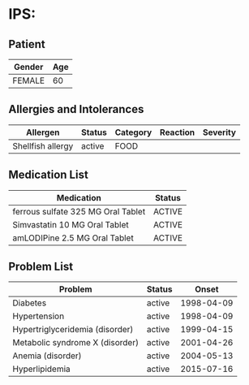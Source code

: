 # IPS:

## Patient

|Gender|Age|
|---|---|
|FEMALE|60|

## Allergies and Intolerances

|Allergen|Status|Category|Reaction|Severity|
|---|---|---|---|---|
|Shellfish allergy|active|FOOD|||

## Medication List

|Medication|Status|
|---|---|
|ferrous sulfate 325 MG Oral Tablet|ACTIVE|
|Simvastatin 10 MG Oral Tablet|ACTIVE|
|amLODIPine 2.5 MG Oral Tablet|ACTIVE|

## Problem List

|Problem|Status|Onset|
|---|---|---|
|Diabetes|active|1998-04-09|
|Hypertension|active|1998-04-09|
|Hypertriglyceridemia (disorder)|active|1999-04-15|
|Metabolic syndrome X (disorder)|active|2001-04-26|
|Anemia (disorder)|active|2004-05-13|
|Hyperlipidemia|active|2015-07-16|
